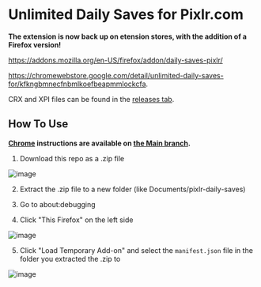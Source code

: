 # Unlimited Daily Saves for Pixlr.com
**The extension is now back up on etension stores, with the addition of a Firefox version!**

https://addons.mozilla.org/en-US/firefox/addon/daily-saves-pixlr/

https://chromewebstore.google.com/detail/unlimited-daily-saves-for/kfkngbmnecfnbmlkoefbeapmmlockcfa.

CRX and XPI files can be found in the [releases tab](https://github.com/ClaytonTDM/daily-saves-for-pixlr/releases).

## How To Use

**<ins>Chrome</ins> instructions are available on [the Main branch](https://github.com/ClaytonTDM/daily-saves-for-pixlr/tree/main#readme).**

1. Download this repo as a .zip file

![image](https://github.com/ClaytonTDM/daily-saves-for-pixlr/assets/71360210/380fda3b-b5f8-4ca1-8333-eb9bd792d269)

2. Extract the .zip file to a new folder (like Documents/pixlr-daily-saves)

3. Go to about:debugging

4. Click "This Firefox" on the left side

![image](https://github.com/ClaytonTDM/daily-saves-for-pixlr/assets/71360210/19275460-d1ec-4813-8db0-dfca60135879)

5. Click "Load Temporary Add-on" and select the `manifest.json` file in the folder you extracted the .zip to

![image](https://github.com/ClaytonTDM/daily-saves-for-pixlr/assets/71360210/cd7b7d51-e7ce-4272-a6f5-a8c336f2d077)
